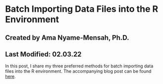 # Batch Importing Data Files into the R Environment
## Created by Ama Nyame-Mensah, Ph.D.
## Last Modified: 02.03.22

In this post, I share my three preferred methods for batch importing data files into the R environment. The accompanying blog post can be found [here]().
